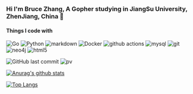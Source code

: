### Hi I'm Bruce Zhang, A Gopher studying in JiangSu University, ZhenJiang, China 👋

<!--
**BruceSniper/BruceSniper** is a ✨ _special_ ✨ repository because its `README.md` (this file) appears on your GitHub profile.

Here are some ideas to get you started:

- 🔭 I’m currently working on ...
- 🌱 I’m currently learning ...
- 👯 I’m looking to collaborate on ...
- 🤔 I’m looking for help with ...
- 💬 Ask me about ...
- 📫 How to reach me: ...
- 😄 Pronouns: ...
- ⚡ Fun fact: ...
-->

<h4>Things I code with</h4>
<p>
  <img alt="Go" src="https://img.shields.io/badge/-Go-9cf?style=flat-square&logo=go&logoColor=white" />
  <img alt="Python" src="https://img.shields.io/badge/-Python-blueviolet?style=flat-square&logo=python&logoColor=white" />
  <img alt="markdown" src="https://img.shields.io/badge/-Markdown-critical?style=flat-square&logo=markdown&logoColor=white" />
  <img alt="Docker" src="https://img.shields.io/badge/-Docker-46a2f1?style=flat-square&logo=docker&logoColor=white" />
  <img alt="github actions" src="https://img.shields.io/badge/-Github_Actions-orange?style=flat-square&logo=github-actions&logoColor=white" />
  <img alt="mysql" src="https://img.shields.io/badge/-Mysql-blue?style=flat-square&logo=mysql&logoColor=white" />
  <img alt="git" src="https://img.shields.io/badge/-Git-F05032?style=flat-square&logo=git&logoColor=white" />
  <img alt="neo4j" src="https://img.shields.io/badge/-Neo4j-success?style=flat-square&logo=neo4j&logoColor=white" />
  <img alt="html5" src="https://img.shields.io/badge/-HTML5-E34F26?style=flat-square&logo=html5&logoColor=white" />
</p>


![GitHub last commit](https://img.shields.io/github/last-commit/brucesniper/brucesniper)
![pv](https://pageview.vercel.app/?github_user=brucesniper)

[![Anurag's github stats](https://github-readme-stats.vercel.app/api?username=brucesniper&show_icons=true)](https://github.com/anuraghazra/github-readme-stats)

[![Top Langs](https://github-readme-stats.vercel.app/api/top-langs/?username=brucesniper&layout=compact)](https://github.com/anuraghazra/github-readme-stats)
